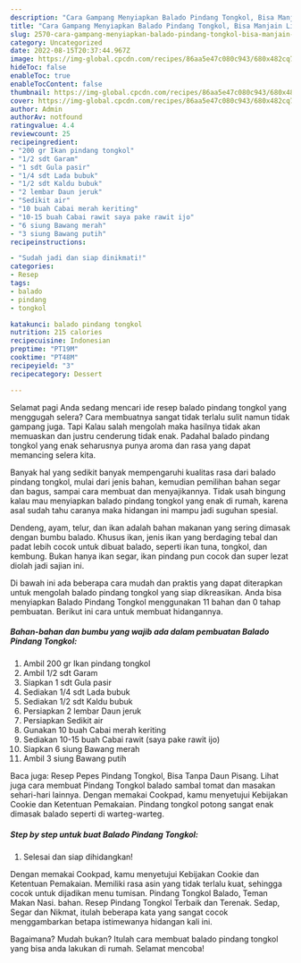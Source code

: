 ```yaml
---
description: "Cara Gampang Menyiapkan Balado Pindang Tongkol, Bisa Manjain Lidah"
title: "Cara Gampang Menyiapkan Balado Pindang Tongkol, Bisa Manjain Lidah"
slug: 2570-cara-gampang-menyiapkan-balado-pindang-tongkol-bisa-manjain-lidah
category: Uncategorized
date: 2022-08-15T20:37:44.967Z
image: https://img-global.cpcdn.com/recipes/86aa5e47c080c943/680x482cq70/balado-pindang-tongkol-foto-resep-utama.jpg
hideToc: false
enableToc: true
enableTocContent: false
thumbnail: https://img-global.cpcdn.com/recipes/86aa5e47c080c943/680x482cq70/balado-pindang-tongkol-foto-resep-utama.jpg
cover: https://img-global.cpcdn.com/recipes/86aa5e47c080c943/680x482cq70/balado-pindang-tongkol-foto-resep-utama.jpg
author: Admin
authorAv: notfound
ratingvalue: 4.4
reviewcount: 25
recipeingredient:
- "200 gr Ikan pindang tongkol"
- "1/2 sdt Garam"
- "1 sdt Gula pasir"
- "1/4 sdt Lada bubuk"
- "1/2 sdt Kaldu bubuk"
- "2 lembar Daun jeruk"
- "Sedikit air"
- "10 buah Cabai merah keriting"
- "10-15 buah Cabai rawit saya pake rawit ijo"
- "6 siung Bawang merah"
- "3 siung Bawang putih"
recipeinstructions:

- "Sudah jadi dan siap dinikmati!"
categories:
- Resep
tags:
- balado
- pindang
- tongkol

katakunci: balado pindang tongkol 
nutrition: 215 calories
recipecuisine: Indonesian
preptime: "PT19M"
cooktime: "PT48M"
recipeyield: "3"
recipecategory: Dessert

---
```



Selamat pagi Anda sedang mencari ide resep balado pindang tongkol yang menggugah selera? Cara membuatnya sangat tidak terlalu sulit namun tidak gampang juga. Tapi Kalau salah mengolah maka hasilnya tidak akan memuaskan dan justru cenderung tidak enak. Padahal balado pindang tongkol yang enak seharusnya punya aroma dan rasa yang dapat memancing selera kita.


Banyak hal yang sedikit banyak mempengaruhi kualitas rasa dari balado pindang tongkol, mulai dari jenis bahan, kemudian pemilihan bahan segar dan bagus, sampai cara membuat dan menyajikannya. Tidak usah bingung kalau mau menyiapkan balado pindang tongkol yang enak di rumah, karena asal sudah tahu caranya maka hidangan ini mampu jadi suguhan spesial.

Dendeng, ayam, telur, dan ikan adalah bahan makanan yang sering dimasak dengan bumbu balado. Khusus ikan, jenis ikan yang berdaging tebal dan padat lebih cocok untuk dibuat balado, seperti ikan tuna, tongkol, dan kembung. Bukan hanya ikan segar, ikan pindang pun cocok dan super lezat diolah jadi sajian ini.


Di bawah ini ada beberapa cara mudah dan praktis yang dapat diterapkan untuk mengolah balado pindang tongkol yang siap dikreasikan. Anda bisa menyiapkan Balado Pindang Tongkol menggunakan 11 bahan dan 0 tahap pembuatan. Berikut ini cara untuk membuat hidangannya.

<!--inarticleads1-->

##### Bahan-bahan dan bumbu yang wajib ada dalam pembuatan Balado Pindang Tongkol:

1. Ambil 200 gr Ikan pindang tongkol
1. Ambil 1/2 sdt Garam
1. Siapkan 1 sdt Gula pasir
1. Sediakan 1/4 sdt Lada bubuk
1. Sediakan 1/2 sdt Kaldu bubuk
1. Persiapkan 2 lembar Daun jeruk
1. Persiapkan Sedikit air
1. Gunakan 10 buah Cabai merah keriting
1. Sediakan 10-15 buah Cabai rawit (saya pake rawit ijo)
1. Siapkan 6 siung Bawang merah
1. Ambil 3 siung Bawang putih


Baca juga: Resep Pepes Pindang Tongkol, Bisa Tanpa Daun Pisang. Lihat juga cara membuat Pindang Tongkol balado sambal tomat dan masakan sehari-hari lainnya. Dengan memakai Cookpad, kamu menyetujui Kebijakan Cookie dan Ketentuan Pemakaian. Pindang tongkol potong sangat enak dimasak balado seperti di warteg-warteg. 

<!--inarticleads2-->

##### Step by step untuk buat Balado Pindang Tongkol:


1. Selesai dan siap dihidangkan!

Dengan memakai Cookpad, kamu menyetujui Kebijakan Cookie dan Ketentuan Pemakaian. Memiliki rasa asin yang tidak terlalu kuat, sehingga cocok untuk dijadikan menu tumisan. Pindang Tongkol Balado, Teman Makan Nasi. bahan. Resep Pindang Tongkol Terbaik dan Terenak. Sedap, Segar dan Nikmat, itulah beberapa kata yang sangat cocok menggambarkan betapa istimewanya hidangan kali ini. 

Bagaimana? Mudah bukan? Itulah cara membuat balado pindang tongkol yang bisa anda lakukan di rumah. Selamat mencoba!
